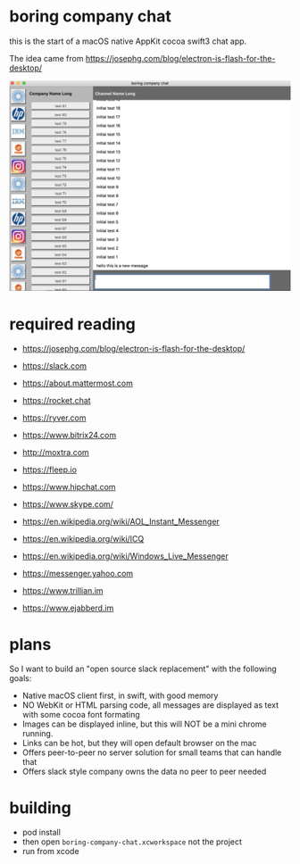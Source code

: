 # boring company chat

this is the start of a macOS native AppKit cocoa swift3 chat app.

The idea came from https://josephg.com/blog/electron-is-flash-for-the-desktop/

![](screenshot.png)

# required reading

* https://josephg.com/blog/electron-is-flash-for-the-desktop/
* https://slack.com
* https://about.mattermost.com
* https://rocket.chat
* https://ryver.com
* https://www.bitrix24.com
* http://moxtra.com
* https://fleep.io
* https://www.hipchat.com

* https://www.skype.com/
* https://en.wikipedia.org/wiki/AOL_Instant_Messenger
* https://en.wikipedia.org/wiki/ICQ
* https://en.wikipedia.org/wiki/Windows_Live_Messenger
* https://messenger.yahoo.com
* https://www.trillian.im
* https://www.ejabberd.im

# plans

So I want to build an "open source slack replacement" with the following goals:

* Native macOS client first, in swift, with good memory 
* NO WebKit or HTML parsing code, all messages are displayed as text with some cocoa font formating
* Images can be displayed inline, but this will NOT be a mini chrome running.
* Links can be hot, but they will open default browser on the mac
* Offers peer-to-peer no server solution for small teams that can handle that
* Offers slack style company owns the data no peer to peer needed

# building

* pod install
* then open `boring-company-chat.xcworkspace` not the project
* run from xcode

